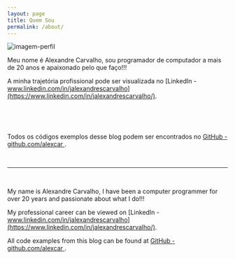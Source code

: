 ```yaml
---
layout: page
title: Quem Sou
permalink: /about/
---
```


![imagem-perfil]({{site.url}}/assets/perfil-github.jpg)

Meu nome é Alexandre Carvalho, sou programador de computador a mais de 20 anos e apaixonado pelo que faço!!!

A minha trajetória profissional pode ser visualizada no [LinkedIn - www.linkedin.com/in/jalexandrescarvalho](https://www.linkedin.com/in/jalexandrescarvalho/).

&nbsp;

&nbsp;

Todos os códigos exemplos desse blog podem ser encontrados no [GitHub - github.com/alexcar ](https://github.com/alexcar).

&nbsp;

***
&nbsp;

My name is Alexandre Carvalho, I have been a computer programmer for over 20 years and passionate about what I do!!!

My professional career can be viewed on [LinkedIn - www.linkedin.com/in/jalexandrescarvalho](https://www.linkedin.com/in/jalexandrescarvalho/).

All code examples from this blog can be found at [GitHub - github.com/alexcar ](https://github.com/alexcar).
